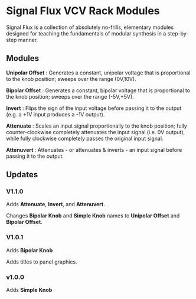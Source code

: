 # Signal Flux VCV Rack Modules

Signal Flux is a collection of absolutely no-frills, elementary modules designed for teaching the fundamentals of modular synthesis in a step-by-step manner.

## Modules

**Unipolar Offset** : Generates a constant, unipolar voltage that is proportional to the knob position; sweeps over the range (0V,10V).

**Bipolar Offset** : Generates a constant, bipolar voltage that is proportional to the knob position; sweeps over the range (-5V,+5V).

**Invert** : Flips the sign of the input voltage before passing it to the output (e.g. a +1V input produces a -1V output).

**Attenuate** : Scales an input signal proportionally to the knob position; fully counter-clockwise completely attenuates the input signal (i.e. 0V output), while fully clockwise completely passes the original input signal.

**Attenuvert** : Attenuates - or attenuates & inverts - an input signal before passing it to the output.  

## Updates

### V1.1.0

Adds **Attenuate**, **Invert**, and **Attenuvert**.

Changes **Bipolar Knob** and **Simple Knob** names to **Unipolar Offset** and **Bipolar Offset**.

### V1.0.1

Adds **Bipolar Knob**

Adds titles to panel graphics.

### v1.0.0

Adds **Simple Knob**  